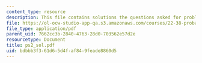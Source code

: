 ```yaml
---
content_type: resource
description: This file contains solutions the questions asked for problem set 2.
file: https://ol-ocw-studio-app-qa.s3.amazonaws.com/courses/22-38-probability-and-its-applications-to-reliability-quality-control-and-risk-assessment-fall-2005/bdbbb3f361d65d4faf849feade8860d5_ps2_sol.pdf
file_type: application/pdf
parent_uid: 7662cc3b-2840-4763-28d0-703562e57d2e
resourcetype: Document
title: ps2_sol.pdf
uid: bdbbb3f3-61d6-5d4f-af84-9feade8860d5
---
```


